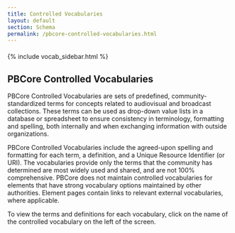 ```yaml
---
title: Controlled Vocabularies
layout: default
section: Schema
permalink: /pbcore-controlled-vocabularies.html
---
```

<div class="row" style="margin-top: 4%;">
  <div class="col-md-3">
    {% include vocab_sidebar.html %}
  </div>
  <div class="col-md-9">
    <h2 class="green title bold">PBCore Controlled Vocabularies</h2>
    <p>
      PBCore Controlled Vocabularies are sets of predefined, community-standardized terms for concepts related to audiovisual and broadcast collections. These terms can be used as drop-down value lists in a database or spreadsheet to ensure consistency in terminology, formatting and spelling, both internally and when exchanging information with outside organizations.
    </p>
    <p>
      PBCore Controlled Vocabularies include the agreed-upon spelling and formatting for each term, a definition, and a Unique Resource Identifier (or URI). The vocabularies provide only the terms that the community has determined are most widely used and shared, and are not 100% comprehensive. PBCore does not maintain controlled vocabularies for elements that have strong vocabulary options maintained by other authorities. Element pages contain links to relevant external vocabularies, where applicable.
    </p>
    <p>
      To view the terms and definitions for each vocabulary, click on the name of the controlled vocabulary on the left of the screen.
    </p>
  </div>
</div>

